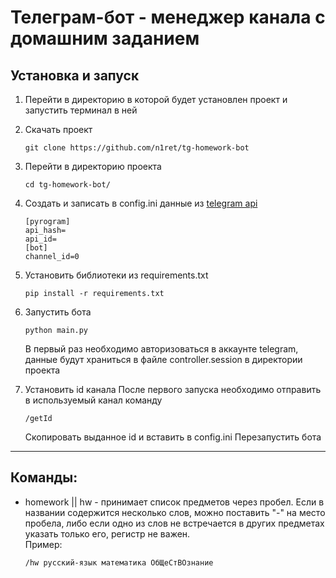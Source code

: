 # Телеграм-бот - менеджер канала с домашним заданием

## Установка и запуск
1. Перейти в директорию в которой будет установлен проект и запустить терминал в ней

2. Скачать проект
    ```
    git clone https://github.com/n1ret/tg-homework-bot
    ```

3. Перейти в директорию проекта
    ```
    cd tg-homework-bot/
    ```

4. Создать и записать в config.ini данные из [telegram api](https://my.telegram.org/apps)
    ```
    [pyrogram]
    api_hash=
    api_id=
    [bot]
    channel_id=0
    ```

5. Установить библиотеки из requirements.txt
    ```
    pip install -r requirements.txt
    ```

6. Запустить бота
    ```
    python main.py
    ```
   В первый раз необходимо авторизоваться в аккаунте telegram, данные будут храниться в файле controller.session в директории проекта

7. Установить id канала
   После первого запуска необходимо отправить в используемый канал команду
    ```
    /getId
    ```
   Скопировать выданное id и вставить в config.ini
   Перезапустить бота

---

## Команды:
- homework || hw - принимает список предметов через пробел. Если в названии содержится несколько слов, можно поставить "-" на место пробела, либо если одно из слов не встречается в других предметах указать только его, регистр не важен.    
Пример:
    ```
    /hw русский-язык математика ОбЩеСтВОзнание
    ```
